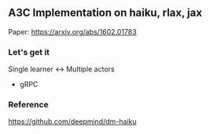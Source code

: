 ## A3C Implementation on haiku, rlax, jax

Paper: https://arxiv.org/abs/1602.01783

### Let's get it

Single learner <-> Multiple actors

- gRPC

### Reference

https://github.com/deepmind/dm-haiku

